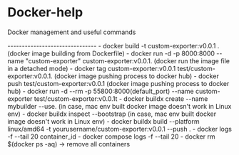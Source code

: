 # Docker-help
Docker management and useful commands


<Docker commands>
-------------------------------
- docker build -t custom-exporter:v0.0.1 .    (docker image building from Dockerfile)
- docker run -d -p 8000:8000 --name "custom-exporter" custom-exporter:v0.0.1.           (docker run the image file in a detached mode)
- docker tag custom-exporter:v0.0.1 test/custom-exporter:v0.0.1.   (docker image pushing process to docker hub)
- docker push test/custom-exporter:v0.0.1 (docker image pushing process to docker hub)
- docker run -d --rm -p 55800:8000(default_port) --name custom-exporter test/custom-exporter:v0.0.1t
- docker buildx create --name mybuilder --use. (in case, mac env built docker image doesn't work in Linux env)
- docker buildx inspect --bootstrap (in case, mac env built docker image doesn't work in Linux env)
- docker buildx build --platform linux/amd64 -t yourusername/custom-exporter:v0.0.1 --push .
- docker logs -f --tail 20 container_id
- docker compose logs -f --tail 20
- docker rm $(docker ps -aq) -> remove all containers
